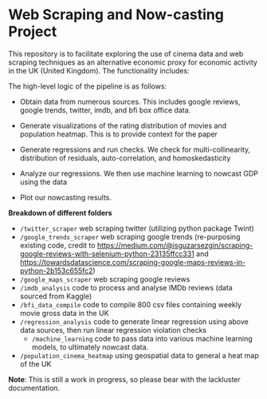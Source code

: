 # Web Scraping and Now-casting Project 
This repository is to facilitate exploring the use of cinema data and web scraping techniques as an alternative economic proxy for economic activity in the UK (United Kingdom). The functionality includes:

The high-level logic of the pipeline is as follows:

- Obtain data from numerous sources. This includes google reviews, google trends, twitter, imdb, and bfi box office data.

- Generate visualizations of the rating distribution of movies and population heatmap. This is to provide context for the paper

- Generate regressions and run checks. We check for multi-collinearity, distribution of residuals, auto-correlation, and homoskedasticity 

- Analyze our regressions. We then use machine learning to nowcast GDP using the data 

- Plot our nowcasting results.

**Breakdown of different folders**

 - `/twitter_scraper` web scraping twitter (utilizing python package Twint)
 - `/google_trends_scraper` web scraping google trends (re-purposing existing code, credit to https://medium.com/@isguzarsezgin/scraping-google-reviews-with-selenium-python-23135ffcc331 and https://towardsdatascience.com/scraping-google-maps-reviews-in-python-2b153c655fc2)
 - `/google_maps_scraper` web scraping google reviews 
 - `/imdb_analysis` code to process and analyse IMDb reviews (data sourced from Kaggle)
 - `/bfi_data_compile` code to compile 800 csv files containing weekly movie gross data in the UK
 - `/regression_analysis` code to generate linear regression using above data sources, then run linear regression violation checks
    - `/machine_learning` code to pass data into various machine learning models, to ultimately nowcast data.
- `/population_cinema_heatmap` using geospatial data to general a heat map of the UK


**Note**: This is still a work in progress, so please bear with the lackluster documentation.
